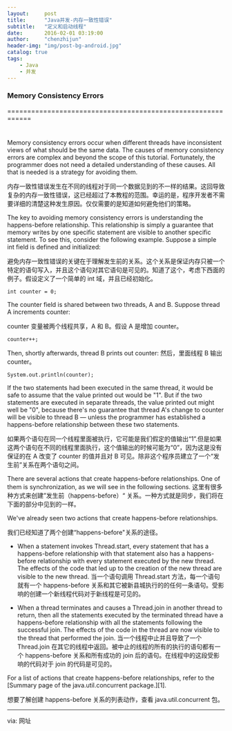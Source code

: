 ```yaml
---
layout:     post
title:      "Java并发-内存一致性错误"
subtitle:   "定义和启动线程"
date:       2016-02-01 03:19:00
author:     "chenzhijun"
header-img: "img/post-bg-android.jpg"
catalog: true
tags:
    - Java
    - 并发
---
```


### Memory Consistency Errors
============================================================

# 

Memory consistency errors occur when different threads have inconsistent views of what should be the same data. The causes of memory consistency errors are complex and beyond the scope of this tutorial. Fortunately, the programmer does not need a detailed understanding of these causes. All that is needed is a strategy for avoiding them.

内存一致性错误发生在不同的线程对于同一个数据见到的不一样的结果。这回导致复杂的内存一致性错误，这已经超过了本教程的范围。幸运的是，程序开发者不需要详细的清楚这种发生原因。仅仅需要的是知道如何避免他们的策略。

The key to avoiding memory consistency errors is understanding the happens-before relationship. This relationship is simply a guarantee that memory writes by one specific statement are visible to another specific statement. To see this, consider the following example. Suppose a simple int field is defined and initialized:

避免内存一致性错误的关键在于理解发生前的关系。这个关系是保证内存只被一个特定的语句写入，并且这个语句对其它语句是可见的。知道了这个，考虑下西面的例子。假设定义了一个简单的 int 域，并且已经初始化。

```
int counter = 0;
```

The counter field is shared between two threads, A and B. Suppose thread A increments counter:

counter 变量被两个线程共享，A 和 B。假设 A 是增加 counter。

```
counter++;
```

Then, shortly afterwards, thread B prints out counter:
然后，里面线程 B 输出 counter。

```
System.out.println(counter);
```

If the two statements had been executed in the same thread, it would be safe to assume that the value printed out would be "1". But if the two statements are executed in separate threads, the value printed out might well be "0", because there's no guarantee that thread A's change to counter will be visible to thread B — unless the programmer has established a happens-before relationship between these two statements.

如果两个语句在同一个线程里面被执行，它可能是我们假定的值输出“1”.但是如果这两个语句在不同的线程里面执行，这个值输出的时候可能为“0”，因为这是没有保证的在 A 改变了 counter 的值并且对 B 可见。除非这个程序员建立了一个“发生前”关系在两个语句之间。

There are several actions that create happens-before relationships. One of them is synchronization, as we will see in the following sections.
这里有很多种方式来创建”发生前（happens-before）“ 关系。一种方式就是同步，我们将在下面的部分中见到的一样。

We've already seen two actions that create happens-before relationships.

我们已经知道了两个创建“happens-before"关系的途径。

*   When a statement invokes Thread.start, every statement that has a happens-before relationship with that statement also has a happens-before relationship with every statement executed by the new thread. The effects of the code that led up to the creation of the new thread are visible to the new thread.
    当一个语句调用 Thread.start 方法，每一个语句就有一个 happens-before 关系和其它被新县城执行的的任何一条语句。受影响的创建一个新线程代码对于新线程是可见的。

*   When a thread terminates and causes a Thread.join in another thread to return, then all the statements executed by the terminated thread have a happens-before relationship with all the statements following the successful join. The effects of the code in the thread are now visible to the thread that performed the join.
    当一个线程中止并且导致了一个 Thread.join 在其它的线程中返回。被中止的线程的所有的执行的语句都有一个 happens-before 关系和所有成功的 join 后的语句。在线程中的这段受影响的代码对于 join 的代码是可见的。

For a list of actions that create happens-before relationships, refer to the [Summary page of the java.util.concurrent package.][1].

想要了解创建 happens-before 关系的列表动作，查看 java.util.concurrent 包。

--------------------------------------------------------------------------------

via: 网址


[a]:
[1]:https://docs.oracle.com/javase/8/docs/api/java/util/concurrent/package-summary.html#MemoryVisibility